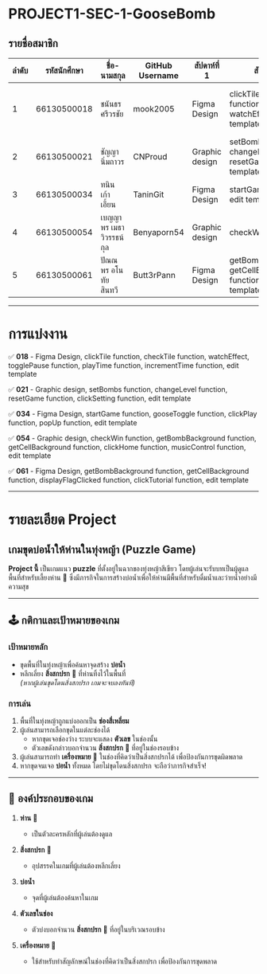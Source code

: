 # PROJECT1-SEC-1-GooseBomb

## รายชื่อสมาชิก

| ลำดับ | รหัสนักศึกษา   | ชื่อ-นามสกุล                 | GitHub Username |     สัปดาห์ที่ 1     |     สัปดาห์ที่ 2   |    สัปดาห์ที่ 3    |
|-------|-----------------|---------------------|-----------------|-----------------|-----------------|-----------------|
| 1     | 66130500018     | ชนันธร ศรีวรชัย         |   mook2005      |    Figma Design  |  clickTile, checkTile function, watchEffect, edit template |  togglePause, playTime, incrementTime function, edit template  |
| 2     | 66130500021     | ชัญญา นิ่มถาวร         |    CNProud       | Graphic design  | setBombs, changeLevel, resetGame, edit template | add images folder, update resetGame, clickTile function, edit template |
| 3     | 66130500034     | ทนิน เก้าเอี้ยน          |    TaninGit      |  Figma Design   | startGame function, edit template | add background and animation on home page |
| 4     | 66130500054     | เบญญาพร เมธาวิวรรธน์กุล  |    Benyaporn54   | Graphic design  | checkWin function | update getBombBackground, getCellBackground function |
| 5     | 66130500061     | ปัณณพร อโนทัยสินทวี     |    Butt3rPann    | Figma Design    | getBombBackground, getCellBackground function, edit template | edit bomb count |


--------------


# การแบ่งงาน

✅ **018** - Figma Design, clickTile function, checkTile function, watchEffect, togglePause function, playTime function, incrementTime function, edit template

✅ **021** - Graphic design, setBombs function, changeLevel function, resetGame function, clickSetting function, edit template

✅ **034** - Figma Design, startGame function, gooseToggle function, clickPlay function, popUp function, edit template

✅ **054** - Graphic design, checkWin function,  getBombBackground function, getCellBackground function, clickHome function, musicControl function, edit template

✅ **061** - Figma Design, getBombBackground function, getCellBackground function, displayFlagClicked function, clickTutorial function, edit template


--------------


# รายละเอียด Project

## เกมขุดบ่อน้ำให้ห่านในทุ่งหญ้า (Puzzle Game)

**Project นี้** เป็นเกมแนว **puzzle** ที่ตั้งอยู่ในฉากของทุ่งหญ้าสีเขียว โดยผู้เล่นจะรับบทเป็นผู้ดูแลพื้นที่สำหรับเลี้ยงห่าน 🦢 ซึ่งมีภารกิจในการสร้างบ่อน้ำเพื่อให้ห่านมีพื้นที่สำหรับดื่มน้ำและว่ายน้ำอย่างมีความสุข

---

## 🕹️ กติกาและเป้าหมายของเกม

### เป้าหมายหลัก
- ขุดพื้นที่ในทุ่งหญ้าเพื่อค้นหาจุดสร้าง **บ่อน้ำ**  
- หลีกเลี่ยง **สิ่งสกปรก** 💩 ที่ห่านทิ้งไว้ในพื้นที่  
  *(หากผู้เล่นขุดโดนสิ่งสกปรก เกมจะจบลงทันที)*

### การเล่น
1. พื้นที่ในทุ่งหญ้าถูกแบ่งออกเป็น **ช่องสี่เหลี่ยม**  
2. ผู้เล่นสามารถเลือกขุดในแต่ละช่องได้  
   - หากขุดเจอช่องว่าง ระบบจะแสดง **ตัวเลข** ในช่องนั้น  
   - ตัวเลขดังกล่าวบอกจำนวน **สิ่งสกปรก** 💩 ที่อยู่ในช่องรอบข้าง  
3. ผู้เล่นสามารถทำ **เครื่องหมาย** 🚩 ในช่องที่คิดว่าเป็นสิ่งสกปรกได้ เพื่อป้องกันการขุดผิดพลาด  
4. หากขุดจนเจอ **บ่อน้ำ** ทั้งหมด โดยไม่ขุดโดนสิ่งสกปรก จะถือว่าภารกิจสำเร็จ!

---

## 🦢 องค์ประกอบของเกม

1. **ห่าน** 🦢  
   - เป็นตัวละครหลักที่ผู้เล่นต้องดูแล  

2. **สิ่งสกปรก** 💩  
   - อุปสรรคในเกมที่ผู้เล่นต้องหลีกเลี่ยง  

3. **บ่อน้ำ**  
   - จุดที่ผู้เล่นต้องค้นหาในเกม  

4. **ตัวเลขในช่อง**  
   - ตัวบ่งบอกจำนวน **สิ่งสกปรก** 💩 ที่อยู่ในบริเวณรอบข้าง  

5. **เครื่องหมาย** 🚩  
   - ใช้สำหรับทำสัญลักษณ์ในช่องที่คิดว่าเป็นสิ่งสกปรก เพื่อป้องกันการขุดพลาด
